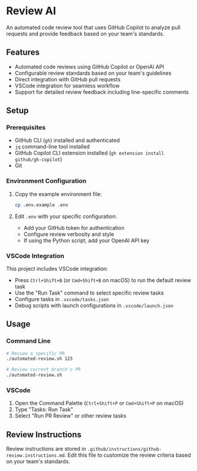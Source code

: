 # Review AI

An automated code review tool that uses GitHub Copilot to analyze pull requests and provide feedback based on your team's standards.

## Features

- Automated code reviews using GitHub Copilot or OpenAI API
- Configurable review standards based on your team's guidelines
- Direct integration with GitHub pull requests
- VSCode integration for seamless workflow
- Support for detailed review feedback including line-specific comments

## Setup

### Prerequisites

- GitHub CLI (`gh`) installed and authenticated
- `jq` command-line tool installed
- GitHub Copilot CLI extension installed (`gh extension install github/gh-copilot`)
- Git

### Environment Configuration

1. Copy the example environment file:

   ```bash
   cp .env.example .env
   ```

2. Edit `.env` with your specific configuration:
   - Add your GitHub token for authentication
   - Configure review verbosity and style
   - If using the Python script, add your OpenAI API key

### VSCode Integration

This project includes VSCode integration:

- Press `Ctrl+Shift+B` (or `Cmd+Shift+B` on macOS) to run the default review task
- Use the "Run Task" command to select specific review tasks
- Configure tasks in `.vscode/tasks.json`
- Debug scripts with launch configurations in `.vscode/launch.json`

## Usage

### Command Line

```bash
# Review a specific PR
./automated-review.sh 123

# Review current branch's PR
./automated-review.sh
```

### VSCode

1. Open the Command Palette (`Ctrl+Shift+P` or `Cmd+Shift+P` on macOS)
2. Type "Tasks: Run Task"
3. Select "Run PR Review" or other review tasks

## Review Instructions

Review instructions are stored in `.github/instructions/github-review.instructions.md`.
Edit this file to customize the review criteria based on your team's standards.
